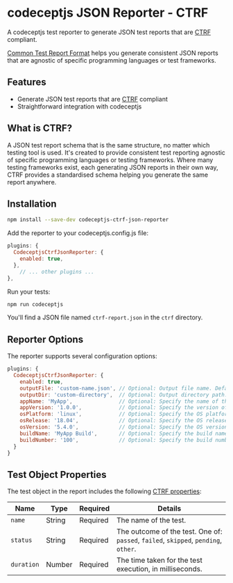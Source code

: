 # codeceptjs JSON Reporter - CTRF

A codeceptjs test reporter to generate JSON test reports that are [CTRF](https://ctrf.io) compliant.

[Common Test Report Format](https://ctrf.io) helps you generate consistent JSON reports that are agnostic of specific programming languages or test frameworks.

## Features

- Generate JSON test reports that are [CTRF](https://ctrf.io) compliant
- Straightforward integration with codeceptjs

## What is CTRF?

A JSON test report schema that is the same structure, no matter which testing tool is used. It's created to provide consistent test reporting agnostic of specific programming languages or testing frameworks. Where many testing frameworks exist, each generating JSON reports in their own way, CTRF provides a standardised schema helping you generate the same report anywhere.

## Installation

```bash
npm install --save-dev codeceptjs-ctrf-json-reporter
```

Add the reporter to your codeceptjs.config.js file:

```javascript
plugins: {
  CodeceptjsCtrfJsonReporter: {
    enabled: true,
  },
    // ... other plugins ...
},
```

Run your tests:

```bash
npm run codeceptjs
```

You'll find a JSON file named `ctrf-report.json` in the `ctrf` directory.

## Reporter Options

The reporter supports several configuration options:

```javascript
plugins: {
  CodeceptjsCtrfJsonReporter: {
    enabled: true,
    outputFile: 'custom-name.json', // Optional: Output file name. Defaults to 'ctrf-report.json'.
    outputDir: 'custom-directory',  // Optional: Output directory path. Defaults to 'ctrf'.
    appName: 'MyApp',               // Optional: Specify the name of the application under test.
    appVersion: '1.0.0',            // Optional: Specify the version of the application under test.
    osPlatform: 'linux',            // Optional: Specify the OS platform.
    osRelease: '18.04',             // Optional: Specify the OS release version.
    osVersion: '5.4.0',             // Optional: Specify the OS version.
    buildName: 'MyApp Build',       // Optional: Specify the build name.
    buildNumber: '100',             // Optional: Specify the build number.
  }
}
```

## Test Object Properties

The test object in the report includes the following [CTRF properties](https://ctrf.io/docs/schema/test):

| Name       | Type   | Required | Details                                                                             |
| ---------- | ------ | -------- | ----------------------------------------------------------------------------------- |
| `name`     | String | Required | The name of the test.                                                               |
| `status`   | String | Required | The outcome of the test. One of: `passed`, `failed`, `skipped`, `pending`, `other`. |
| `duration` | Number | Required | The time taken for the test execution, in milliseconds.                             |
